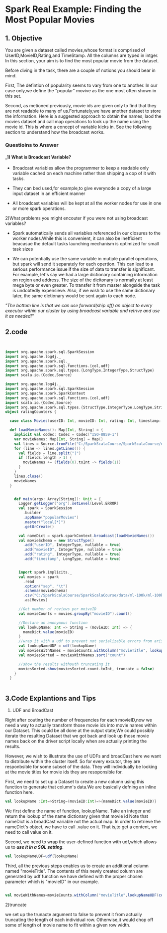 Spark Real Example: Finding the Most Popular Movies
====================

## 1. Objective

You are given a dataset called movies,whose format is comprised of UserID,MovieID,Rating,and TimeStamp. All the columns are typed in intger. 
In this section, your aim is to find the most popular movie from the dataset. 

Before diving in the task, there are a couple of notions you should bear in mind. 

First, The defintion of popularity seems to vary from one to another. In our case only,we define the "popular" movive as the one most often shown in  this set. 

Second, as metioned previously, movie ids are given only to find that they are not readable to many of us.Fortunately,we have another dataset to store the information.
       Here is a suggested approach to obtain the names; laod the movies dataset and call map operations to look up the name using the movie id.
       This is where a concept of variable kicks in. See the following section to understand how the broadcast works. 
 

### Questioins to Answer 

#### _1) What is Broadcast Variable?

- Broadcast variables allow the programmer to keep a readable only variable cached on each machine rather than shipping a cop of it with tasks.

- They can bed used,for example,to give everynode a copy of a large input dataset in an efficient manner

- All broadcast variables will be kept at all the worker nodes for use in one or more spark operations. 

2)What problems you might encouter if you were not using broadcast variables?

- Spark automatically sends all variables referenced in our closures to the worker nodes.While this is convenient, it can also be inefficient beacasue 
  the default tasks launching mechanism is optimized for small task sizes
  
- We can potentially use the same variable in mutiple parallel operations, but spark will send it separately for each opertion. This can lead to a 
 serious performance issue if the size of data to transfer is significant. For example, let's say we had a large dictionary containing information on
 region and address. The size of the dicitonary is normally at least mega byte or even greater. To transfer it from master alongside the task is undobtedly expensieve.
 Also, if we wish to use the same dictionary later, the same dictionary would be sent again to each node. 
 
 _"The bottom line is that we can use forward(ship off) an object to every executor within our cluster by using broadcast variable and retrive and use it
   as needed!"_


 ## 2.code
```scala


import org.apache.spark.sql.SparkSession
import org.apache.log4j._
import org.apache.spark.sql._
import org.apache.spark.sql.functions.{col,udf}
import org.apache.spark.sql.types.{LongType,IntegerType,StructType}
import scala.io.{Codec,Source}

import org.apache.log4j._
import org.apache.spark.sql.SparkSession
import org.apache.spark.SparkContext
import org.apache.spark.sql.functions.{col,udf}
import scala.io.{Codec,Source}
import org.apache.spark.sql.types.{StructType,IntegerType,LongType,StringType}
object ratingCounters {

  case class Movies(userID: Int, movieID: Int, rating: Int, timestamp: Long)

  def loadMovieNames(): Map[Int, String] = {
    implicit val codec: Codec = Codec("ISO-8859-1")
    var movieNames: Map[Int, String] = Map()
    val lines = Source.fromFile("C:/SparkScalaCourse/SparkScalaCourse/data/ml-100k/ml-100k/u.item")
    for (line <- lines.getLines()) {
      val fields = line.split("|")
      if (fields.length > 1) {
        movieNames += (fields(0).toInt -> fields(1))
      }
    }
    lines.close()
    movieNames
  }


    def main(args: Array[String]): Unit = {
      Logger.getLogger("org").setLevel(Level.ERROR)
      val spark = SparkSession
        .builder
        .appName("popularMovies")
        .master("local[*]")
        .getOrCreate()

      val nameDict = spark.sparkContext.broadcast(loadMovieNames())
      val movieSchema = new StructType()
        .add("userID", IntegerType, nullable = true)
        .add("movieID", IntegerType, nullable = true)
        .add("rating", IntegerType, nullable = true)
        .add("timestamp", LongType, nullable = true)


      import spark.implicits._
      val movies = spark
        .read
        .option("sep", "\t")
        .schema(movieSchema)
        .csv("C:/SparkScalaCourse/SparkScalaCourse/data/ml-100k/ml-100k/u.data")
        .as[Movies]

      //Get number of reviews per moiveID
      val movieCounts = movies.groupBy("movieID").count()

      //Declare an anonymous function
      val lookupName: Int => String = (movieID: Int) => {
        nameDict.value(movieID)
      }
      //wrap it with a udf to prevent not serializable errors from arising
      val lookupNameUDF = udf(lookupName)
      val moviesWithNames = movieCounts.withColumn("movieTitle", lookupNameUDF(col("movieID")))
      val moviesSorted = moviesWithNames.sort("count")

      //show the results withouth truncating it
      moviesSorted.show(moviesSorted.count.toInt, truncate = false)
    }
  }
  

```







## 3.Code Explantions and Tips

1) UDF and BroadCast


Right after couting the number of frequencies for each movieID,now we need a way to  actually transform those movie ids into movie names within our Dataset.
This could be all done at the output state;We could possibly iterate the resulting Dataset that we got back and look up those movie names back on the driver 
script locally when are actually printing the results.

However, we wish to illustrate the use of UDFs and broadCast here we want to distribute within the cluster itself. So for every excutor, they are responbsible for some
subset of the data. They will individually be looking at the movie titles for movie ids they are resoponsible for.

First, we need to set up a Dataset to create a new column using this function to generate that column's data.We are basically defning an inline function here. 

```scala
val lookupName :Int=>String=(movieID:Int)=>{nameDict.value(movieID)}

```
We first define the name of function, lookupName. Take an integer and return the lookup of the name dictionary given that movie id
Note that nameDict is a broadCast variable not the actual map. In order to retrieve the nameDict's object, we have to call .value on it. That is,to get a content, we need to call value on it. 

Second, we need to wrap the user-defined function with udf,which allows us to **_use it in a SQL setting_**.

```scala
val lookupNameUDF=udf(lookupName)
```

Third, all the previous steps enables us to create an additional column named "movieTitle". The contents of this newly created column are
generated by udf function we have defined with the proper chosen parameter which is "movieID" in our example.

```scala

val movieWithNames=movieCounts.withColumn("movieTitle",lookupNameUDF(col("movieID")))
```

2)truncate 

we set up the trunacte argument  to false to prevent it from actually truncating the length of each individual row. Otherwise,it would chop off some of length
of movie name to fit within a given row width.







